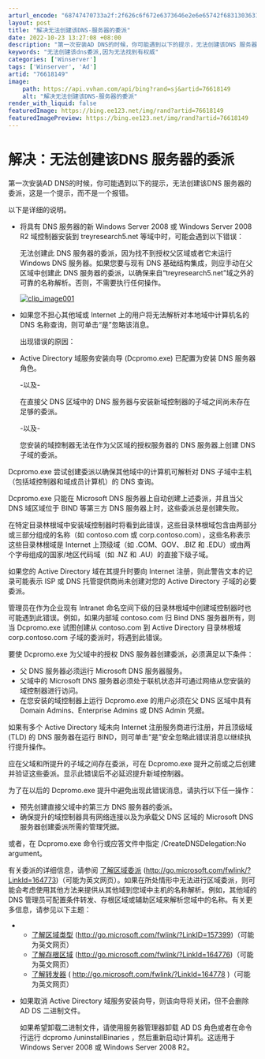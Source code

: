 ```yaml
---
arturl_encode: "68747470733a2f:2f626c6f672e6373646e2e6e65742f68313036313430383733:2f61727469636c652f64657461696c732f3736363138313439"
layout: post
title: "解决无法创建该DNS-服务器的委派"
date: 2022-10-23 13:27:08 +08:00
description: "第一次安装AD DNS的时候，你可能遇到以下的提示，无法创建该DNS 服务器的委派，这是一个提示，而"
keywords: "无法创建该dns委派,因为无法找到有权威"
categories: ['Winserver']
tags: ['Winserver', 'Ad']
artid: "76618149"
image:
    path: https://api.vvhan.com/api/bing?rand=sj&artid=76618149
    alt: "解决无法创建该DNS-服务器的委派"
render_with_liquid: false
featuredImage: https://bing.ee123.net/img/rand?artid=76618149
featuredImagePreview: https://bing.ee123.net/img/rand?artid=76618149
---
```


# 解决：无法创建该DNS 服务器的委派

第一次安装AD DNS的时候，你可能遇到以下的提示，无法创建该DNS 服务器的委派，这是一个提示，而不是一个报错。
  
  
  
以下是详细的说明。

* 将具有 DNS 服务器的新 Windows Server 2008 或 Windows Server 2008 R2 域控制器安装到 treyresearch5.net 等域中时，可能会遇到以下错误：
    
  无法创建此 DNS 服务器的委派，因为找不到授权父区域或者它未运行 Windows DNS 服务器。如果您要与现有 DNS 基础结构集成，则应手动在父区域中创建此 DNS 服务器的委派，以确保来自“treyresearch5.net”域之外的可靠的名称解析。否则，不需要执行任何操作。
    
  [![clip_image001](https://i-blog.csdnimg.cn/blog_migrate/c6813ca3ec694592ae24393392ad9a94.gif "clip_image001")](http://img1.51cto.com/attachment/201204/7/1203850_1333767795yhAl.gif)

* 如果您不担心其他域或 Internet 上的用户将无法解析对本地域中计算机名的 DNS 名称查询，则可单击“是”忽略该消息。
    
  出现错误的原因：

* Active Directory 域服务安装向导 (Dcpromo.exe) 已配置为安装 DNS 服务器角色。
    
  -以及-
    
  在直接父 DNS 区域中的 DNS 服务器与安装新域控制器的子域之间尚未存在足够的委派。
    
  -以及-
    
  您安装的域控制器无法在作为父区域的授权服务器的 DNS 服务器上创建 DNS 子域的委派。

Dcpromo.exe 尝试创建委派以确保其他域中的计算机可解析对 DNS 子域中主机（包括域控制器和域成员计算机）的 DNS 查询。
  
Dcpromo.exe 只能在 Microsoft DNS 服务器上自动创建上述委派，并且当父 DNS 域区域位于 BIND 等第三方 DNS 服务器上时，这些委派总是创建失败。
  
在特定目录林根域中安装域控制器时将看到此错误，这些目录林根域包含由两部分或三部分组成的名称（如 contoso.com 或 corp.contoso.com），这些名称表示这些目录林根域是 Internet 上顶级域（如 .COM、GOV、.BIZ 和 .EDU）或由两个字母组成的国家/地区代码域（如 .NZ 和 .AU）的直接下级子域。
  
如果您的 Active Directory 域在其提升时要向 Internet 注册，则此警告文本的记录可能表示 ISP 或 DNS 托管提供商尚未创建对您的 Active Directory 子域的必要委派。
  
管理员在作为企业现有 Intranet 命名空间下级的目录林根域中创建域控制器时也可能遇到此错误。例如，如果内部域 contoso.com 归 Bind DNS 服务器所有，则当 Dcpromo.exe 试图创建从 contoso.com 到 Active Directory 目录林根域 corp.contoso.com 子域的委派时，将遇到此错误。
  
要使 Dcpromo.exe 为父域中的授权 DNS 服务器创建委派，必须满足以下条件：

* 父 DNS 服务器必须运行 Microsoft DNS 服务器服务。
* 父域中的 Microsoft DNS 服务器必须处于联机状态并可通过网络从您安装的域控制器进行访问。
* 在您安装的域控制器上运行 Dcpromo.exe 的用户必须在父 DNS 区域中具有 Domain Admins、Enterprise Admins 或 DNS Admin 凭据。

如果有多个 Active Directory 域未向 Internet 注册服务商进行注册，并且顶级域 (TLD) 的 DNS 服务器在运行 BIND，则可单击“是”安全忽略此错误消息以继续执行提升操作。
  
应在父域和所提升的子域之间存在委派，可在 Dcpromo.exe 提升之前或之后创建并验证这些委派。显示此错误后不必延迟提升新域控制器。
  
为了在以后的 Dcpromo.exe 提升中避免出现此错误消息，请执行以下任一操作：

* 预先创建直接父域中的第三方 DNS 服务器的委派。
* 确保提升的域控制器具有网络连接以及为承载父 DNS 区域的 Microsoft DNS 服务器创建委派所需的管理凭据。

或者，在 Dcpromo.exe 命令行或应答文件中指定 /CreateDNSDelegation:No argument。
  
有关委派的详细信息，请参阅
[了解区域委派](http://go.microsoft.com/fwlink/?LinkId=164773)
(http://go.microsoft.com/fwlink/?LinkId=164773)（可能为英文网页）。如果在所处情形中无法进行区域委派，则可能会考虑使用其他方法来提供从其他域到您域中主机的名称解析。例如，其他域的 DNS 管理员可配置条件转发、存根区域或辅助区域来解析您域中的名称。有关更多信息，请参见以下主题：

* + [了解区域类型](http://go.microsoft.com/fwlink/?LinkID=157399)
    (http://go.microsoft.com/fwlink/?LinkID=157399)（可能为英文网页）
  + [了解存根区域](http://go.microsoft.com/fwlink/?LinkId=164776)
    (http://go.microsoft.com/fwlink/?LinkId=164776)（可能为英文网页）
  + [了解转发器](http://go.microsoft.com/fwlink/?LinkId=164778)
    (
    <http://go.microsoft.com/fwlink/?LinkId=164778>
    )（可能为英文网页）

* 如果取消 Active Directory 域服务安装向导，则该向导将关闭，但不会删除 AD DS 二进制文件。
    
  如果希望卸载二进制文件，请使用服务器管理器卸载 AD DS 角色或者在命令行运行
  dcpromo /uninstallBinaries
  ，然后重新启动计算机。这适用于 Windows Server 2008 或 Windows Server 2008 R2。